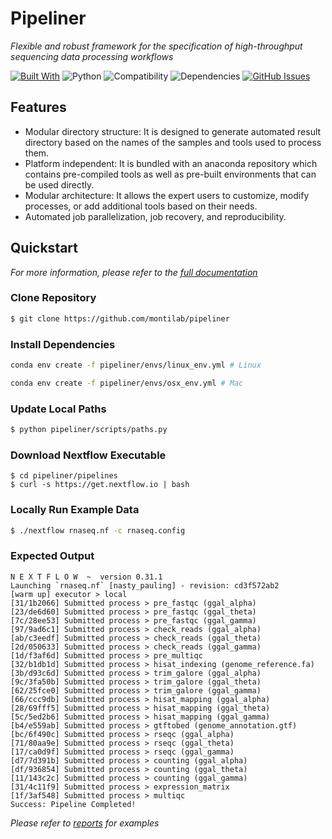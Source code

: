 # Pipeliner   
<i>Flexible and robust framework for the specification of high-throughput sequencing data processing workflows</i>    

[![Built With](https://img.shields.io/badge/Built%20With-Nextflow-brightgreen.svg)](https://www.nextflow.io/)
![Python](https://img.shields.io/badge/Framework-Python%203.6-blue.svg)
![Compatibility](https://img.shields.io/badge/Compatibility-Linux%20%2F%20OSX-orange.svg)
![Dependencies](https://img.shields.io/badge/dependencies-up%20to%20date-brightgreen.svg)
[![GitHub Issues](https://img.shields.io/github/issues/montilab/pipeliner.svg)](https://github.com/montilab/pipeliner/issues)

## Features   
* Modular directory structure: It is designed to generate automated result directory based on the names of the samples and tools used to process them.
* Platform independent: It is bundled with an anaconda repository which contains pre-compiled tools as well as pre-built environments that can be used directly.   
* Modular architecture: It allows the expert users to customize, modify processes, or add additional tools based on their needs.    
* Automated job parallelization, job recovery, and reproducibility.

## Quickstart
*For more information, please refer to the [full documentation](https://pipeliner.readthedocs.io/en/latest/)*

### Clone Repository
```bash
$ git clone https://github.com/montilab/pipeliner

```
### Install Dependencies
```bash
conda env create -f pipeliner/envs/linux_env.yml # Linux
```
```bash
conda env create -f pipeliner/envs/osx_env.yml # Mac
```

### Update Local Paths
```bash
$ python pipeliner/scripts/paths.py
```

### Download Nextflow Executable
```
$ cd pipeliner/pipelines
$ curl -s https://get.nextflow.io | bash
```

### Locally Run Example Data
```bash
$ ./nextflow rnaseq.nf -c rnaseq.config
```

### Expected Output
```text
N E X T F L O W  ~  version 0.31.1
Launching `rnaseq.nf` [nasty_pauling] - revision: cd3f572ab2
[warm up] executor > local
[31/1b2066] Submitted process > pre_fastqc (ggal_alpha)
[23/de6d60] Submitted process > pre_fastqc (ggal_theta)
[7c/28ee53] Submitted process > pre_fastqc (ggal_gamma)
[97/9ad6c1] Submitted process > check_reads (ggal_alpha)
[ab/c3eedf] Submitted process > check_reads (ggal_theta)
[2d/050633] Submitted process > check_reads (ggal_gamma)
[1d/f3af6d] Submitted process > pre_multiqc
[32/b1db1d] Submitted process > hisat_indexing (genome_reference.fa)
[3b/d93c6d] Submitted process > trim_galore (ggal_alpha)
[9c/3fa50b] Submitted process > trim_galore (ggal_theta)
[62/25fce0] Submitted process > trim_galore (ggal_gamma)
[66/ccc9db] Submitted process > hisat_mapping (ggal_alpha)
[28/69fff5] Submitted process > hisat_mapping (ggal_theta)
[5c/5ed2b6] Submitted process > hisat_mapping (ggal_gamma)
[b4/e559ab] Submitted process > gtftobed (genome_annotation.gtf)
[bc/6f490c] Submitted process > rseqc (ggal_alpha)
[71/80aa9e] Submitted process > rseqc (ggal_theta)
[17/ca0d9f] Submitted process > rseqc (ggal_gamma)
[d7/7d391b] Submitted process > counting (ggal_alpha)
[df/936854] Submitted process > counting (ggal_theta)
[11/143c2c] Submitted process > counting (ggal_gamma)
[31/4c11f9] Submitted process > expression_matrix
[1f/3af548] Submitted process > multiqc
Success: Pipeline Completed!
```

*Please refer to [reports](https://github.com/montilab/pipeliner/blob/master/docs/reports.md) for examples*
